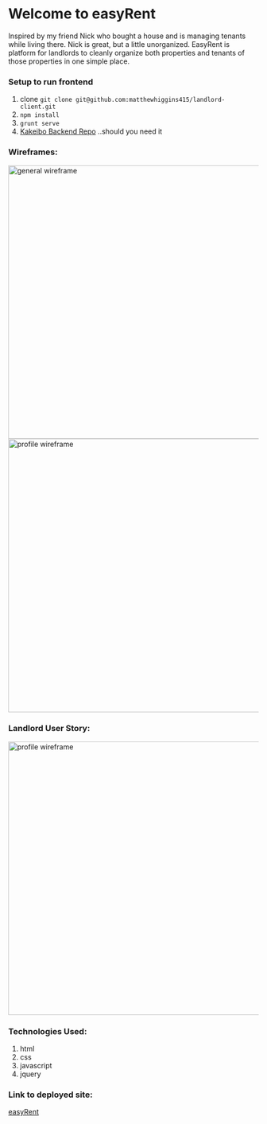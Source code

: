 # Welcome to easyRent

Inspired by my friend Nick who bought a house and is managing tenants while living there. Nick is great, but a little unorganized. EasyRent is platform for landlords to cleanly organize both properties and tenants of those properties in one simple place.

### Setup to run frontend 
1. clone ``` git clone git@github.com:matthewhiggins415/landlord-client.git ```
2. ``` npm install ```
3. ``` grunt serve ```
4. [Kakeibo Backend Repo](https://github.com/matthewhiggins415/tenant-organizer-fullstack) ..should you need it


### Wireframes:
<img src="https://user-images.githubusercontent.com/67120920/159135751-a0914eca-033b-42fc-9b75-212c41a5504b.jpg" alt="general wireframe" style="width:550px; height:auto; margin:0 auto;"/>
<img src="https://user-images.githubusercontent.com/67120920/159135912-6a0c62ba-1607-44e2-9f2c-840ad97c4cc6.jpg" alt="profile wireframe" style="width:550px; height:auto; margin:0 auto;"/>


### Landlord User Story:
<img src="https://user-images.githubusercontent.com/67120920/159135911-edeb34e5-64e1-4b1b-ae7f-e7f01f8eb59e.jpg" alt="profile wireframe" style="width:550px; height:auto; margin:0 auto;"/>

### Technologies Used:
1. html
2. css
3. javascript
4. jquery

### Link to deployed site:
[easyRent](https://matthewhiggins415.github.io/landlord-client/) 
